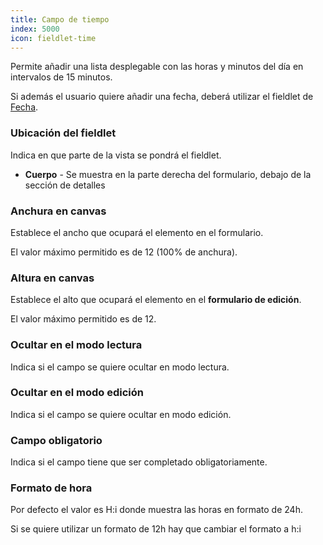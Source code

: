 ```yaml
---
title: Campo de tiempo
index: 5000
icon: fieldlet-time
---
```


Permite añadir una lista desplegable con las horas y minutos del día en intervalos de 15 minutos.

Si además el usuario quiere añadir una fecha, deberá utilizar el fieldlet de
[Fecha](/ee/palette/fieldlets/datefield).

### Ubicación del fieldlet

Indica en que parte de la vista se pondrá el fieldlet.

- **Cuerpo** - Se muestra en la parte derecha del formulario, debajo de la sección de detalles

### Anchura en canvas

Establece el ancho que ocupará el elemento en el formulario.

El valor máximo permitido es de 12 (100% de anchura).

### Altura en canvas

Establece el alto que ocupará el elemento en el **formulario de edición**.

El valor máximo permitido es de 12.

### Ocultar en el modo lectura

Indica si el campo se quiere ocultar en modo lectura.

### Ocultar en el modo edición

Indica si el campo se quiere ocultar en modo edición.

### Campo obligatorio

Indica si el campo tiene que ser completado obligatoriamente.

### Formato de hora

Por defecto el valor es H:i donde muestra las horas en formato de 24h.

Si se quiere utilizar un formato de 12h hay que cambiar el formato a h:i
